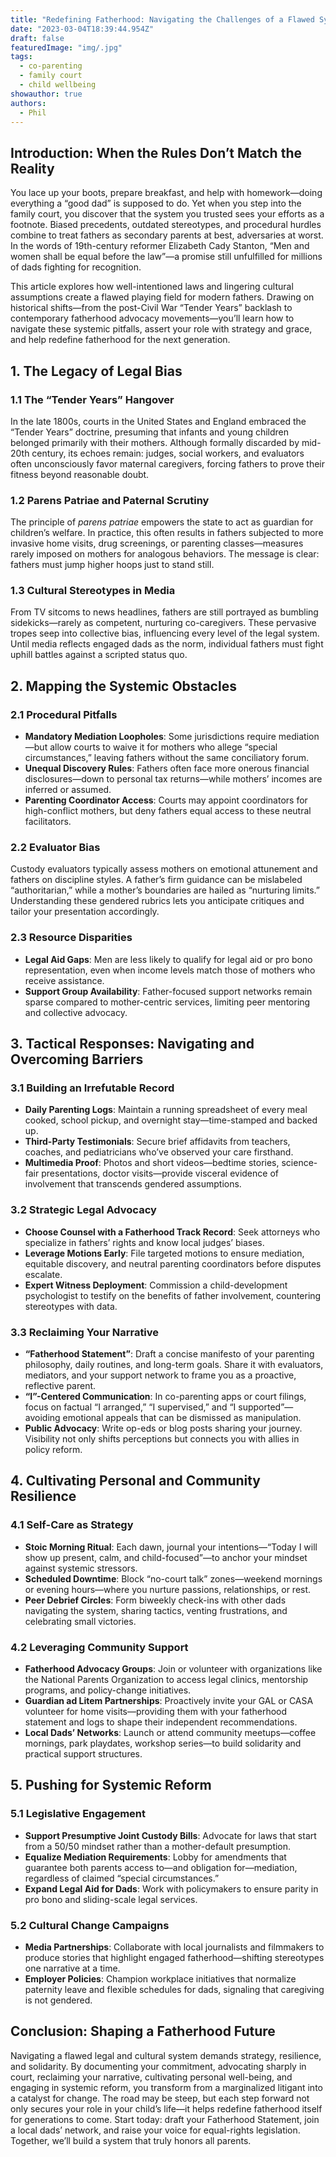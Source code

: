 ```yaml
---
title: "Redefining Fatherhood: Navigating the Challenges of a Flawed System"
date: "2023-03-04T18:39:44.954Z"
draft: false
featuredImage: "img/.jpg"
tags:
  - co-parenting
  - family court
  - child wellbeing
showauthor: true
authors:
  - Phil
---
```



## Introduction: When the Rules Don’t Match the Reality

You lace up your boots, prepare breakfast, and help with homework—doing everything a “good dad” is supposed to do. Yet when you step into the family court, you discover that the system you trusted sees your efforts as a footnote. Biased precedents, outdated stereotypes, and procedural hurdles combine to treat fathers as secondary parents at best, adversaries at worst. In the words of 19th-century reformer Elizabeth Cady Stanton, “Men and women shall be equal before the law”—a promise still unfulfilled for millions of dads fighting for recognition.

This article explores how well-intentioned laws and lingering cultural assumptions create a flawed playing field for modern fathers. Drawing on historical shifts—from the post-Civil War “Tender Years” backlash to contemporary fatherhood advocacy movements—you’ll learn how to navigate these systemic pitfalls, assert your role with strategy and grace, and help redefine fatherhood for the next generation.

## 1. The Legacy of Legal Bias

### 1.1 The “Tender Years” Hangover
In the late 1800s, courts in the United States and England embraced the “Tender Years” doctrine, presuming that infants and young children belonged primarily with their mothers. Although formally discarded by mid-20th century, its echoes remain: judges, social workers, and evaluators often unconsciously favor maternal caregivers, forcing fathers to prove their fitness beyond reasonable doubt.

### 1.2 Parens Patriae and Paternal Scrutiny
The principle of *parens patriae* empowers the state to act as guardian for children’s welfare. In practice, this often results in fathers subjected to more invasive home visits, drug screenings, or parenting classes—measures rarely imposed on mothers for analogous behaviors. The message is clear: fathers must jump higher hoops just to stand still.

### 1.3 Cultural Stereotypes in Media
From TV sitcoms to news headlines, fathers are still portrayed as bumbling sidekicks—rarely as competent, nurturing co-caregivers. These pervasive tropes seep into collective bias, influencing every level of the legal system. Until media reflects engaged dads as the norm, individual fathers must fight uphill battles against a scripted status quo.

## 2. Mapping the Systemic Obstacles

### 2.1 Procedural Pitfalls
- **Mandatory Mediation Loopholes**: Some jurisdictions require mediation—but allow courts to waive it for mothers who allege “special circumstances,” leaving fathers without the same conciliatory forum.  
- **Unequal Discovery Rules**: Fathers often face more onerous financial disclosures—down to personal tax returns—while mothers’ incomes are inferred or assumed.  
- **Parenting Coordinator Access**: Courts may appoint coordinators for high-conflict mothers, but deny fathers equal access to these neutral facilitators.

### 2.2 Evaluator Bias
Custody evaluators typically assess mothers on emotional attunement and fathers on discipline styles. A father’s firm guidance can be mislabeled “authoritarian,” while a mother’s boundaries are hailed as “nurturing limits.” Understanding these gendered rubrics lets you anticipate critiques and tailor your presentation accordingly.

### 2.3 Resource Disparities
- **Legal Aid Gaps**: Men are less likely to qualify for legal aid or pro bono representation, even when income levels match those of mothers who receive assistance.  
- **Support Group Availability**: Father-focused support networks remain sparse compared to mother-centric services, limiting peer mentoring and collective advocacy.

## 3. Tactical Responses: Navigating and Overcoming Barriers

### 3.1 Building an Irrefutable Record
- **Daily Parenting Logs**: Maintain a running spreadsheet of every meal cooked, school pickup, and overnight stay—time-stamped and backed up.  
- **Third-Party Testimonials**: Secure brief affidavits from teachers, coaches, and pediatricians who’ve observed your care firsthand.  
- **Multimedia Proof**: Photos and short videos—bedtime stories, science-fair presentations, doctor visits—provide visceral evidence of involvement that transcends gendered assumptions.

### 3.2 Strategic Legal Advocacy
- **Choose Counsel with a Fatherhood Track Record**: Seek attorneys who specialize in fathers’ rights and know local judges’ biases.  
- **Leverage Motions Early**: File targeted motions to ensure mediation, equitable discovery, and neutral parenting coordinators before disputes escalate.  
- **Expert Witness Deployment**: Commission a child-development psychologist to testify on the benefits of father involvement, countering stereotypes with data.

### 3.3 Reclaiming Your Narrative
- **“Fatherhood Statement”**: Draft a concise manifesto of your parenting philosophy, daily routines, and long-term goals. Share it with evaluators, mediators, and your support network to frame you as a proactive, reflective parent.  
- **“I”-Centered Communication**: In co-parenting apps or court filings, focus on factual “I arranged,” “I supervised,” and “I supported”—avoiding emotional appeals that can be dismissed as manipulation.  
- **Public Advocacy**: Write op-eds or blog posts sharing your journey. Visibility not only shifts perceptions but connects you with allies in policy reform.

## 4. Cultivating Personal and Community Resilience

### 4.1 Self-Care as Strategy
- **Stoic Morning Ritual**: Each dawn, journal your intentions—“Today I will show up present, calm, and child-focused”—to anchor your mindset against systemic stressors.  
- **Scheduled Downtime**: Block “no-court talk” zones—weekend mornings or evening hours—where you nurture passions, relationships, or rest.  
- **Peer Debrief Circles**: Form biweekly check-ins with other dads navigating the system, sharing tactics, venting frustrations, and celebrating small victories.

### 4.2 Leveraging Community Support
- **Fatherhood Advocacy Groups**: Join or volunteer with organizations like the National Parents Organization to access legal clinics, mentorship programs, and policy-change initiatives.  
- **Guardian ad Litem Partnerships**: Proactively invite your GAL or CASA volunteer for home visits—providing them with your fatherhood statement and logs to shape their independent recommendations.  
- **Local Dads’ Networks**: Launch or attend community meetups—coffee mornings, park playdates, workshop series—to build solidarity and practical support structures.

## 5. Pushing for Systemic Reform

### 5.1 Legislative Engagement
- **Support Presumptive Joint Custody Bills**: Advocate for laws that start from a 50/50 mindset rather than a mother-default presumption.  
- **Equalize Mediation Requirements**: Lobby for amendments that guarantee both parents access to—and obligation for—mediation, regardless of claimed “special circumstances.”  
- **Expand Legal Aid for Dads**: Work with policymakers to ensure parity in pro bono and sliding-scale legal services.

### 5.2 Cultural Change Campaigns
- **Media Partnerships**: Collaborate with local journalists and filmmakers to produce stories that highlight engaged fatherhood—shifting stereotypes one narrative at a time.  
- **Employer Policies**: Champion workplace initiatives that normalize paternity leave and flexible schedules for dads, signaling that caregiving is not gendered.

## Conclusion: Shaping a Fatherhood Future

Navigating a flawed legal and cultural system demands strategy, resilience, and solidarity. By documenting your commitment, advocating sharply in court, reclaiming your narrative, cultivating personal well-being, and engaging in systemic reform, you transform from a marginalized litigant into a catalyst for change. The road may be steep, but each step forward not only secures your role in your child’s life—it helps redefine fatherhood itself for generations to come. Start today: draft your Fatherhood Statement, join a local dads’ network, and raise your voice for equal-rights legislation. Together, we’ll build a system that truly honors all parents.  

